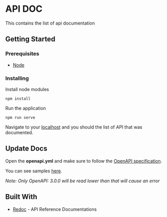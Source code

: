 # API DOC

This contains the list of api documentation

## Getting Started

### Prerequisites

- [Node](https://nodejs.org/en/)

### Installing

Install node modules

```
npm install
```

Run the application
```
npm run serve
```

Navigate to your [localhost](http://127.0.0.1:8080/) and you should the list of API that was documented.

## Update Docs

Open the **openapi.yml** and make sure to follow the [OpenAPI specification](https://github.com/OAI/OpenAPI-Specification/blob/OpenAPI.next/versions/3.0.0.md).

You can see samples [here](https://github.com/OAI/OpenAPI-Specification/tree/master/examples/v3.0).

*Note: Only OpenAPI: 3.0.0 will be read lower than that will cause an error*

## Built With
* [Redoc](https://github.com/Rebilly/ReDoc) - API Reference Documentations